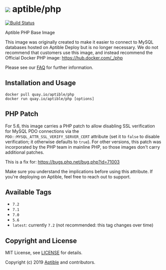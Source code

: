 # ![](https://gravatar.com/avatar/11d3bc4c3163e3d238d558d5c9d98efe?s=64) aptible/php

[![Build Status](https://travis-ci.org/aptible/docker-php.svg?branch=master)](https://travis-ci.org/aptible/docker-php)

Aptible PHP Base Image

This image was originally created to make it easier to connect to MySQL databases
hosted on Aptible Deploy but is no longer necessary. We do not recommend that
customers use this image, and instead recommend the Official Docker PHP image:
https://hub.docker.com/_/php

Please see our [FAQ](https://www.aptible.com/documentation/enclave/tutorials/faq/aptible-base-images.html)
for further information.

## Installation and Usage

    docker pull quay.io/aptible/php
    docker run quay.io/aptible/php [options]

## PHP Patch

For 5.6, this image carries a PHP patch to allow disabling SSL verification for
MySQL PDO connections via the `PDO::MYSQL_ATTR_SSL_VERIFY_SERVER_CERT`
attribute (set it to `false` to disable verification; it otherwise defaults to
`true`). For other versions, this patch was incorporated by the PHP team in
mainline PHP, so those images don't carry additional patches.

This is a fix for: https://bugs.php.net/bug.php?id=71003

Make sure you understand the implications before using this attribute. If
you're deploying on Aptible, feel free to reach out to support.

## Available Tags

* `7.2`
* `7.1`
* `7.0`
* `5.6`
* `latest`: currently `7.2` (not recommended: this tag changes over time)

## Copyright and License

MIT License, see [LICENSE](LICENSE.md) for details.

Copyright (c) 2019 [Aptible](https://www.aptible.com) and contributors.
